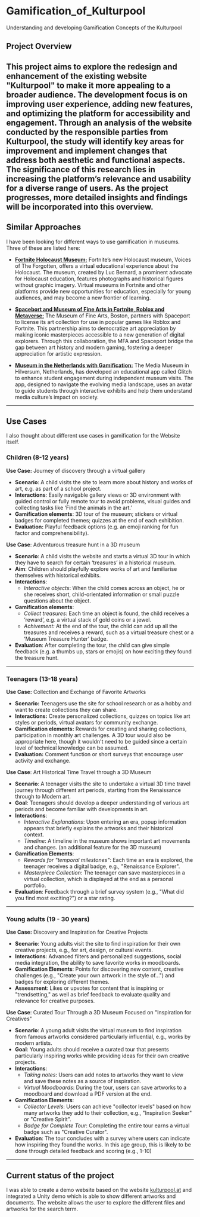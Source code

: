 # Gamification_of_Kulturpool
Understanding and developing Gamification Concepts of the Kulturpool

## Project Overview

This project aims to explore the redesign and enhancement of the existing website "Kulturpool" to make it more appealing to a broader audience. 
The development focus is on improving user experience, adding new features, and optimizing the platform for accessibility and engagement. 
Through an analysis of the website conducted by the responsible parties from Kulturpool, 
the study will identify key areas for improvement and implement changes that address both aesthetic and functional aspects. 
The significance of this research lies in increasing the platform’s relevance and usability for a diverse range of users. 
As the project progresses, more detailed insights and findings will be incorporated into this overview.
---
## Similar Approaches

I have been looking for different ways to use gamification in museums. Three of these are listed here:

- [**Fortnite Holocaust Museum:**](https://www.staffs.ac.uk/news/2023/10/fortnites-new-in-game-holocaust-museum-shows-us-a-virtual-future-for-education) Fortnite’s new Holocaust museum, Voices of The Forgotten, offers a virtual educational experience about the Holocaust.
The museum, created by Luc Bernard, a prominent advocate for Holocaust education, features photographs and historical figures without graphic imagery.
Virtual museums in Fortnite and other platforms provide new opportunities for education, especially for young audiences, and may become a new frontier of learning.


- [**Spacebort and Museum of Fine Arts in Fortnite, Roblox and Metaverse:**](https://www.mfa.org/press-release/spaceport-partnership) The Museum of Fine Arts, Boston, partners with Spaceport to license its art collection for use in popular games like Roblox and Fortnite. 
This partnership aims to democratize art appreciation by making iconic masterpieces accessible to a new generation of digital explorers. 
Through this collaboration, the MFA and Spaceport bridge the gap between art history and modern gaming, fostering a deeper appreciation for artistic expression.


- [**Museum in the Netherlands with Gamification:**](https://www.museumnext.com/article/new-museum-gamification-for-learning/) The Media Museum in Hilversum, Netherlands, has developed an educational app called Glitch to enhance student engagement during independent museum visits. 
The app, designed to navigate the evolving media landscape, uses an avatar to guide students through interactive exhibits and help them understand media culture’s impact on society.
---
## Use Cases

I also thought about different use cases in gamification for the Website itself.

### Children (8-12 years)

**Use Case:** Journey of discovery through a virtual gallery

- **Scenario**: A child visits the site to learn more about history and works of art, e.g. as part of a school project.
- **Interactions**: Easily navigable gallery views or 3D environment with guided control or fully remote tour to avoid problems, visual guides and collecting tasks like ‘Find the animals in the art.’
- **Gamification elements**: 3D tour of the museum; stickers or virtual badges for completed themes; quizzes at the end of each exhibition.
- **Evaluation:** Playful feedback options (e.g. an emoji ranking for fun factor and comprehensibility).

**Use Case**: Adventurous treasure hunt in a 3D museum

- **Scenario**: A child visits the website and starts a virtual 3D tour in which they have to search for certain ‘treasures’ in a historical museum.
- **Aim**: Children should playfully explore works of art and familiarise themselves with historical exhibits.
- **Interactions**:
    - *Interactive objects*: When the child comes across an object, he or she receives short, child-orientated information or small puzzle questions about the object.
- **Gamification elements**:
    - *Collect treasures:* Each time an object is found, the child receives a ‘reward’, e.g. a virtual stack of gold coins or a jewel.
    - *Achivement:* At the end of the tour, the child can add up all the treasures and receives a reward, such as a virtual treasure chest or a ‘Museum Treasure Hunter’ badge.
- **Evaluation**: After completing the tour, the child can give simple feedback (e.g. a thumbs up, stars or emojis) on how exciting they found the treasure hunt.
---
### Teenagers (13-18 years)

**Use Case:** Collection and Exchange of Favorite Artworks


- **Scenario:** Teenagers use the site for school research or as a hobby and want to create collections they can share.
- **Interactions:** Create personalized collections, quizzes on topics like art styles or periods, virtual avatars for community exchange.
- **Gamification elements:** Rewards for creating and sharing collections, participation in monthly art challenges. A 3D tour would also be appropriate here, though it wouldn't need to be guided since a certain level of technical knowledge can be assumed.
- **Evaluation:** Comment function or short surveys that encourage user activity and exchange.

**Use Case**: Art Historical Time Travel through a 3D Museum

- **Scenario**: A teenager visits the site to undertake a virtual 3D time travel journey through different art periods, starting from the Renaissance through to Modern art.
- **Goal**: Teenagers should develop a deeper understanding of various art periods and become familiar with developments in art.
- **Interactions**:
    - *Interactive Explanations*: Upon entering an era, popup information appears that briefly explains the artworks and their historical context.
    - *Timeline*: A timeline in the museum shows important art movements and changes. (an additional feature for the 3D museum)
- **Gamification Elements**:
    - *Rewards for "temporal milestones"*: Each time an era is explored, the teenager receives a digital badge, e.g., "Renaissance Explorer".
    - *Masterpiece Collection*: The teenager can save masterpieces in a virtual collection, which is displayed at the end as a personal portfolio.
- **Evaluation**: Feedback through a brief survey system (e.g., "What did you find most exciting?") or a star rating.
---
### Young adults (19 - 30 years)

**Use Case:** Discovery and Inspiration for Creative Projects

- **Scenario**: Young adults visit the site to find inspiration for their own creative projects, e.g., for art, design, or cultural events.
- **Interactions**: Advanced filters and personalized suggestions, social media integration, the ability to save favorite works in moodboards.
- **Gamification Elements**: Points for discovering new content, creative challenges (e.g., "Create your own artwork in the style of...") and badges for exploring different themes.
- **Assessment**: Likes or upvotes for content that is inspiring or "trendsetting," as well as brief feedback to evaluate quality and relevance for creative purposes.

**Use Case**: Curated Tour Through a 3D Museum Focused on "Inspiration for Creatives"

- **Scenario**: A young adult visits the virtual museum to find inspiration from famous artworks considered particularly influential, e.g., works by modern artists.
- **Goal**: Young adults should receive a curated tour that presents particularly inspiring works while providing ideas for their own creative projects.
- **Interactions**:
    - *Taking notes*: Users can add notes to artworks they want to view and save these notes as a source of inspiration.
    - *Virtual Moodboards*: During the tour, users can save artworks to a moodboard and download a PDF version at the end.
- **Gamification Elements**:
    - *Collector Levels*: Users can achieve "collector levels" based on how many artworks they add to their collection, e.g., "Inspiration Seeker" or "Creative Spirit".
    - *Badge for Complete Tour*: Completing the entire tour earns a virtual badge such as "Creative Curator".
- **Evaluation**: The tour concludes with a survey where users can indicate how inspiring they found the works. In this age group, this is likely to be done through detailed feedback and scoring (e.g., 1-10)
---
## Current status of the project

I was able to create a demo website based on the website [kulturpool.at](https://kulturpool.at) and integrated a Unity demo which is able to show different artworks and documents.
The website allows the user to explore the different files and artworks for the search term. 

